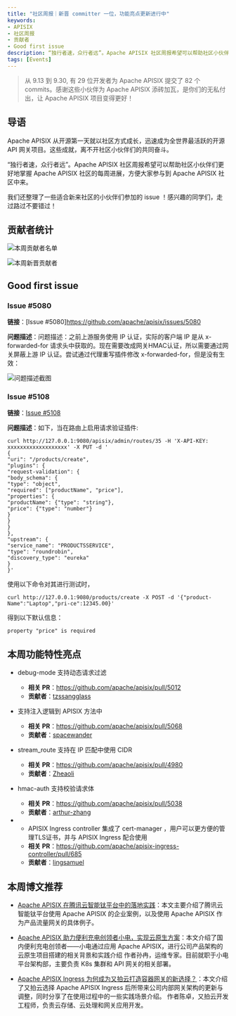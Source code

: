```yaml
---
title: "社区周报｜新晋 committer 一位，功能亮点更新进行中"
keywords:
- APISIX
- 社区周报
- 贡献者
- Good first issue
description: “独行者速，众行者远”。Apache APISIX 社区周报希望可以帮助社区小伙伴们更好地掌握 Apache APISIX 社区的每周进展，方便大家参与到 Apache APISIX 社区中来。
tags: [Events]
---
```

> 从 9.13 到 9.30, 有 29 位开发者为 Apache APISIX 提交了 82 个 commits。感谢这些小伙伴为 Apache APISIX 添砖加瓦，是你们的无私付出，让 Apache APISIX 项目变得更好！
<!--truncate-->

## 导语

Apache APISIX 从开源第一天就以社区方式成长，迅速成为全世界最活跃的开源 API 网关项目。这些成就，离不开社区小伙伴们的共同奋斗。

“独行者速，众行者远”。Apache APISIX 社区周报希望可以帮助社区小伙伴们更好地掌握 Apache APISIX 社区的每周进展，方便大家参与到 Apache APISIX 社区中来。

我们还整理了一些适合新来社区的小伙伴们参加的 issue ！感兴趣的同学们，走过路过不要错过！

## 贡献者统计

![本周贡献者名单](https://static.apiseven.com/202108/1632799382897-a326dde7-e010-46d5-9ec5-7b141d26e3b7.jpg)

![本周新晋贡献者](https://static.apiseven.com/202108/1632799382902-ba7a142f-cf8b-4977-a95a-2935e8c6d75c.jpg)

## Good first issue

### Issue #5080

**链接**：[Issue #5080]https://github.com/apache/apisix/issues/5080

**问题描述**：问题描述：之前上游服务使用 IP 认证，实际的客户端 IP 是从 x-forwarded-for 请求头中获取的。现在需要改成网关HMAC认证，所以需要通过网关屏蔽上游 IP 认证。尝试通过代理重写插件修改 x-forwarded-for，但是没有生效：

![问题描述截图](https://static.apiseven.com/202108/1632799650125-14edb988-f2ad-434d-8d13-04ff3016eb5a.png)

### Issue #5108

**链接**：[Issue #5108](https://github.com/apache/apisix/issues/5108)

**问题描述**：如下，当在路由上启用请求验证插件:

```
curl http://127.0.0.1:9080/apisix/admin/routes/35 -H 'X-API-KEY: xxxxxxxxxxxxxxxxxxx' -X PUT -d '
{
"uri": "/products/create",
"plugins": {
"request-validation": {
"body_schema": {
"type": "object",
"required": ["productName", "price"],
"properties": {
"productName": {"type": "string"},
"price": {"type": "number"}
}
}
}
},
"upstream": {
"service_name": "PRODUCTSSERVICE",
"type": "roundrobin",
"discovery_type": "eureka"
}
}'
```

使用以下命令对其进行测试时，


```
curl http://127.0.0.1:9080/products/create -X POST -d '{"product-Name":"Laptop","pri-ce":12345.00}'
```

得到以下默认信息：

```
property "price" is required
```

## 本周功能特性亮点

- debug-mode 支持动态请求过滤
  - **相关 PR**：https://github.com/apache/apisix/pull/5012
  - **贡献者**：[tzssangglass](https://github.com/tzssangglass)

- 支持注入逻辑到 APISIX 方法中
  - **相关 PR**：https://github.com/apache/apisix/pull/5068
  - **贡献者**：[spacewander](https://github.com/spacewander)

- stream_route 支持在 IP 匹配中使用 CIDR
  - **相关 PR**：https://github.com/apache/apisix/pull/4980
  - **贡献者**：[Zheaoli](https://github.com/Zheaoli)

- hmac-auth 支持校验请求体
  - **相关 PR**：https://github.com/apache/apisix/pull/5038
  - **贡献者**：[arthur-zhang](https://github.com/arthur-zhang)

- - APISIX Ingress controller 集成了 cert-manager ，用户可以更方便的管理TLS证书，并与 APISIX Ingress 配合使用
  - **相关 PR**：https://github.com/apache/apisix-ingress-controller/pull/685
  - **贡献者**：[lingsamuel](https://github.com/lingsamuel)  

## 本周博文推荐

- [Apache APISIX 在腾讯云智能钛平台中的落地实践](http://apisix.apache.org/blog/2021/09/16/tencent-cloud)：本文主要介绍了腾讯云智能钛平台使用 Apache APISIX 的企业案例，以及使用 Apache APISIX 作为产品流量网关的具体例子。

- [Apache APISIX 助力便利充电创领者小电，实现云原生方案](http://apisix.apache.org/blog/2021/09/18/xiaodian-usercase)：本文介绍了国内便利充电创领者——小电通过应用 Apache APISIX，进行公司产品架构的云原生项目搭建的相关背景和实践介绍 作者孙冉，运维专家。目前就职于小电平台架构部，主要负责 K8s 集群和 API 网关的相关部署。

- [Apache APISIX Ingress 为何成为又拍云打造容器网关的新选择？](http://apisix.apache.org/blog/2021/09/24/youpaicloud-usercase)：本文介绍了又拍云选择 Apache APISIX Ingress 后所带来公司内部网关架构的更新与调整，同时分享了在使用过程中的一些实践场景介绍。 作者陈卓，又拍云开发工程师，负责云存储、云处理和网关应用开发。